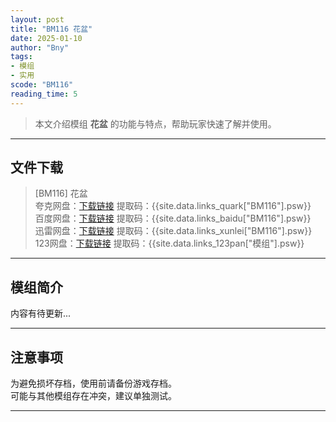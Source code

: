 ```yaml
---
layout: post
title: "BM116 花盆"
date: 2025-01-10
author: "Bny"
tags: 
- 模组
- 实用
scode: "BM116"
reading_time: 5
---
```


> 本文介绍模组 **花盆** 的功能与特点，帮助玩家快速了解并使用。

---

## 文件下载

> [BM116] 花盆  
夸克网盘：[下载链接]({{site.data.links_quark["BM116"].url}}) 提取码：{{site.data.links_quark["BM116"].psw}}  
百度网盘：[下载链接]({{site.data.links_baidu["BM116"].url}}) 提取码：{{site.data.links_baidu["BM116"].psw}}  
迅雷网盘：[下载链接]({{site.data.links_xunlei["BM116"].url}}) 提取码：{{site.data.links_xunlei["BM116"].psw}}  
123网盘：[下载链接]({{site.data.links_123pan["模组"].url}}) 提取码：{{site.data.links_123pan["模组"].psw}}  

---

## 模组简介

>  
内容有待更新...  

---

## 注意事项

>  
为避免损坏存档，使用前请备份游戏存档。  
可能与其他模组存在冲突，建议单独测试。  

---

